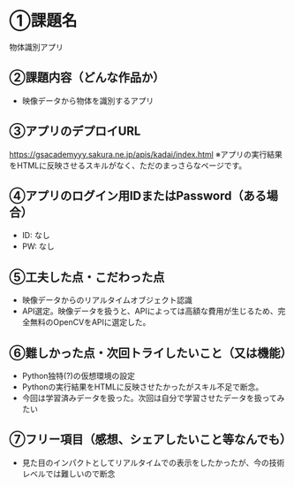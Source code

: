 # ①課題名
物体識別アプリ

## ②課題内容（どんな作品か）
- 映像データから物体を識別するアプリ


## ③アプリのデプロイURL
https://gsacademyyy.sakura.ne.jp/apis/kadai/index.html
※アプリの実行結果をHTMLに反映させるスキルがなく、ただのまっさらなページです。

## ④アプリのログイン用IDまたはPassword（ある場合）
- ID: なし
- PW: なし

## ⑤工夫した点・こだわった点
- 映像データからのリアルタイムオブジェクト認識
- API選定。映像データを扱うと、APIによっては高額な費用が生じるため、完全無料のOpenCVをAPIに選定した。


## ⑥難しかった点・次回トライしたいこと（又は機能）
- Python独特(?)の仮想環境の設定
- Pythonの実行結果をHTMLに反映させたかったがスキル不足で断念。
- 今回は学習済みデータを扱った。次回は自分で学習させたデータを扱ってみたい

## ⑦フリー項目（感想、シェアしたいこと等なんでも）
- 見た目のインパクトとしてリアルタイムでの表示をしたかったが、今の技術レベルでは難しいので断念
